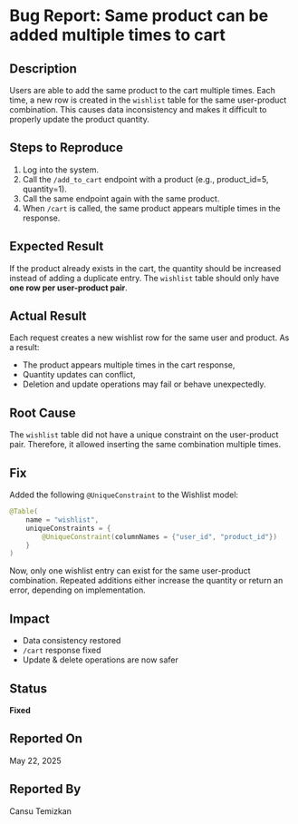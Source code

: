 
# Bug Report: Same product can be added multiple times to cart

## Description
Users are able to add the same product to the cart multiple times. Each time, a new row is created in the `wishlist` table for the same user-product combination. This causes data inconsistency and makes it difficult to properly update the product quantity.

## Steps to Reproduce
1. Log into the system.
2. Call the `/add_to_cart` endpoint with a product (e.g., product_id=5, quantity=1).
3. Call the same endpoint again with the same product.
4. When `/cart` is called, the same product appears multiple times in the response.

## Expected Result
If the product already exists in the cart, the quantity should be increased instead of adding a duplicate entry. The `wishlist` table should only have **one row per user-product pair**.

## Actual Result
Each request creates a new wishlist row for the same user and product. As a result:
- The product appears multiple times in the cart response,
- Quantity updates can conflict,
- Deletion and update operations may fail or behave unexpectedly.

## Root Cause
The `wishlist` table did not have a unique constraint on the user-product pair. Therefore, it allowed inserting the same combination multiple times.

## Fix
Added the following `@UniqueConstraint` to the Wishlist model:

```java
@Table(
    name = "wishlist",
    uniqueConstraints = {
        @UniqueConstraint(columnNames = {"user_id", "product_id"})
    }
)
```

Now, only one wishlist entry can exist for the same user-product combination. Repeated additions either increase the quantity or return an error, depending on implementation.

## Impact
- Data consistency restored 
- `/cart` response fixed 
- Update & delete operations are now safer 

## Status
**Fixed**

## Reported On
May 22, 2025

## Reported By
Cansu Temizkan
